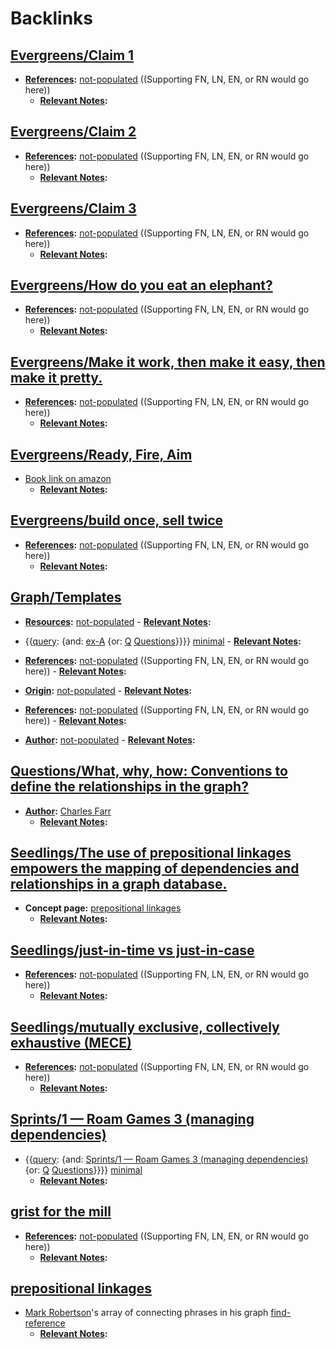 
# Backlinks
## [Evergreens/Claim 1](<Evergreens/Claim 1.md>)
- **[References](<References.md>):** [not-populated](<not-populated.md>) ((Supporting FN, LN, EN, or RN would go here))
    - **[Relevant Notes](<Relevant Notes.md>):**

## [Evergreens/Claim 2](<Evergreens/Claim 2.md>)
- **[References](<References.md>):** [not-populated](<not-populated.md>) ((Supporting FN, LN, EN, or RN would go here))
    - **[Relevant Notes](<Relevant Notes.md>):**

## [Evergreens/Claim 3](<Evergreens/Claim 3.md>)
- **[References](<References.md>):** [not-populated](<not-populated.md>) ((Supporting FN, LN, EN, or RN would go here))
    - **[Relevant Notes](<Relevant Notes.md>):**

## [Evergreens/How do you eat an elephant?](<Evergreens/How do you eat an elephant?.md>)
- **[References](<References.md>):** [not-populated](<not-populated.md>) ((Supporting FN, LN, EN, or RN would go here))
    - **[Relevant Notes](<Relevant Notes.md>):**

## [Evergreens/Make it work, then make it easy, then make it pretty.](<Evergreens/Make it work, then make it easy, then make it pretty..md>)
- **[References](<References.md>):** [not-populated](<not-populated.md>) ((Supporting FN, LN, EN, or RN would go here))
    - **[Relevant Notes](<Relevant Notes.md>):**

## [Evergreens/Ready, Fire, Aim](<Evergreens/Ready, Fire, Aim.md>)
- [Book link on amazon](https://www.amazon.com/Ready-Fire-Aim-Zero-Million/dp/0470182024)
    - **[Relevant Notes](<Relevant Notes.md>):**

## [Evergreens/build once, sell twice](<Evergreens/build once, sell twice.md>)
- **[References](<References.md>):** [not-populated](<not-populated.md>) ((Supporting FN, LN, EN, or RN would go here))
    - **[Relevant Notes](<Relevant Notes.md>):**

## [Graph/Templates](<Graph/Templates.md>)
- **[Resources](<Resources.md>):** [not-populated](<not-populated.md>)
                - **[Relevant Notes](<Relevant Notes.md>):**

- {{[query](<query.md>): {and: [ex-A](<ex-A.md>) {or: [Q](<Q.md>) [Questions](<Questions.md>)}}}} [minimal](<minimal.md>)
                - **[Relevant Notes](<Relevant Notes.md>):**

- **[References](<References.md>):** [not-populated](<not-populated.md>) ((Supporting FN, LN, EN, or RN would go here))
                - **[Relevant Notes](<Relevant Notes.md>):**

- **[Origin](<Origin.md>):** [not-populated](<not-populated.md>)
                - **[Relevant Notes](<Relevant Notes.md>):**

- **[References](<References.md>):** [not-populated](<not-populated.md>) ((Supporting FN, LN, EN, or RN would go here))
                - **[Relevant Notes](<Relevant Notes.md>):**

- **[Author](<Author.md>):** [not-populated](<not-populated.md>)
                - **[Relevant Notes](<Relevant Notes.md>):**

## [Questions/What, why, how: Conventions to define the relationships in the graph?](<Questions/What, why, how: Conventions to define the relationships in the graph?.md>)
- **[Author](<Author.md>):** [Charles Farr](<Charles Farr.md>)
    - **[Relevant Notes](<Relevant Notes.md>):**

## [Seedlings/The use of prepositional linkages empowers the mapping of dependencies and relationships in a graph database.](<Seedlings/The use of prepositional linkages empowers the mapping of dependencies and relationships in a graph database..md>)
- **Concept page:** [prepositional linkages](<prepositional linkages.md>)
    - **[Relevant Notes](<Relevant Notes.md>):**

## [Seedlings/just-in-time vs just-in-case](<Seedlings/just-in-time vs just-in-case.md>)
- **[References](<References.md>):** [not-populated](<not-populated.md>) ((Supporting FN, LN, EN, or RN would go here))
    - **[Relevant Notes](<Relevant Notes.md>):**

## [Seedlings/mutually exclusive, collectively exhaustive (MECE)](<Seedlings/mutually exclusive, collectively exhaustive (MECE).md>)
- **[References](<References.md>):** [not-populated](<not-populated.md>) ((Supporting FN, LN, EN, or RN would go here))
    - **[Relevant Notes](<Relevant Notes.md>):**

## [Sprints/1 — Roam Games 3 (managing dependencies)](<Sprints/1 — Roam Games 3 (managing dependencies).md>)
- {{[query](<query.md>): {and: [Sprints/1 — Roam Games 3 (managing dependencies)](<Sprints/1 — Roam Games 3 (managing dependencies).md>) {or: [Q](<Q.md>) [Questions](<Questions.md>)}}}} [minimal](<minimal.md>)
    - **[Relevant Notes](<Relevant Notes.md>):**

## [grist for the mill](<grist for the mill.md>)
- **[References](<References.md>):** [not-populated](<not-populated.md>) ((Supporting FN, LN, EN, or RN would go here))
    - **[Relevant Notes](<Relevant Notes.md>):**

## [prepositional linkages](<prepositional linkages.md>)
- [Mark Robertson](<Mark Robertson.md>)'s array of connecting phrases in his graph [find-reference](<find-reference.md>)
    - **[Relevant Notes](<Relevant Notes.md>):**

